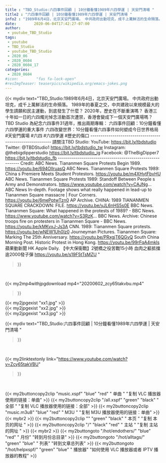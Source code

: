 ```yaml
---
title : "TBD_Studio:六四事件回顧 | 10分鐘看懂1989年六四學運 | 天安門清場 "
title2 : "六四事件回顧 | 10分鐘看懂1989年六四學運 | 天安門清場 "
info2 : "1989年6月4日，北京天安門廣場。 中共政府出動坦克，成千上萬鮮活的生命殞落。 1989年的春夏之交，中共建政以來規模最大的學生請願和民主運動，到底發生了什麼？  2020年，歷史在不斷重演嗎？ 香港三十年如一日的六四燭光悼念活動首次遭禁，香港會變成下一個天安門廣場嗎？  TBD Studio 為紀念六四事件31週年，推出兩期專輯： 六四事件回顧：10分鐘看懂六四學運的重大事件 六四改變世界：10分鐘看懂六四事件如何塑成今日世界格局   #天安門廣場 #六四 #六四學運 #歷史的傷口  ---------------------------------------------------------- 請關注TBD Studio: YouTube: https://bit.ly/tbdstudio Twitter: @TBDStudio1 https://bit.ly/tbdstudio_tw Instagram: @thebigdipperstudio https://bit.ly/tbdstudio_ig Facebook: @TheBigDipper7 https://bit.ly/tbdstudio_fb  ---------------------------------------------------------- Credit: ABC News. Tiananmen Square Protests Begin 1989. https://youtu.be/694OllruasQ ABC News. Tiananmen Square Protests 1989: China s Premiere Meets Student Protestors. https://youtu.be/m4XHytFbvHU ABC News. Tiananmen Square Protests 1989: Standoff Between People s Army and Demonstrators. https://www.youtube.com/watch?v=CAJNg... ABC News In-depth. Footage shows what really happened in lead-up to Tiananmen Square massacre | Four Corners. https://youtu.be/6mePptwTzn0 AP Archive. CHINA: 1989 TIANANMEN SQUARE CRACKDOWN: FILE. https://youtu.be/yJL6nHS5s0E BBC News. Tiananmen Square: What happened in the protests of 1989? - BBC News. https://www.youtube.com/watch?v=S3RzK... BBC News. Archive: Chinese troops fire on protesters in Tiananmen Square - BBC News. https://youtu.be/kMKvxJ-Js3A CNN. 1989: Tiananmen Square protests. https://youtu.be/wNEW1Uh0lz0 Journeyman Pictures. Tiananmen Square: Marking The 25th Anniversary. https://youtu.be/PRxgjT6QGvQ South China Morning Post. Historic Protest in Hong Kong. https://youtu.be/99rFqA4mkls 蘋果動新聞 HK Apple Daily. 【中大保衞戰】2號橋之役苦戰15小時 血肉之軀抵擋逾2000發子彈 https://youtu.be/s19F5tTsMZU "
date:        2020-06-04T17:42:27-07:00
author:
 - youtube_TBD_Studio
tags:
 - youtube
 - TBD_Studio
 - youtube_TBD_Studio
 - 2020_06
 - 2020_0604
 - 2020_0604_17
categories:
 - 2020_0604
#icon:        "fas fa-lock-open"
#resImgTeaser: teaserpics/wikipedia.org/emacs-jokes.png
---
```


{{< mydiv text="TBD_Studio:1989年6月4日，北京天安門廣場。 中共政府出動坦克，成千上萬鮮活的生命殞落。 1989年的春夏之交，中共建政以來規模最大的學生請願和民主運動，到底發生了什麼？  2020年，歷史在不斷重演嗎？ 香港三十年如一日的六四燭光悼念活動首次遭禁，香港會變成下一個天安門廣場嗎？  TBD Studio 為紀念六四事件31週年，推出兩期專輯： 六四事件回顧：10分鐘看懂六四學運的重大事件 六四改變世界：10分鐘看懂六四事件如何塑成今日世界格局   #天安門廣場 #六四 #六四學運 #歷史的傷口  ---------------------------------------------------------- 請關注TBD Studio: YouTube: https://bit.ly/tbdstudio Twitter: @TBDStudio1 https://bit.ly/tbdstudio_tw Instagram: @thebigdipperstudio https://bit.ly/tbdstudio_ig Facebook: @TheBigDipper7 https://bit.ly/tbdstudio_fb  ---------------------------------------------------------- Credit: ABC News. Tiananmen Square Protests Begin 1989. https://youtu.be/694OllruasQ ABC News. Tiananmen Square Protests 1989: China s Premiere Meets Student Protestors. https://youtu.be/m4XHytFbvHU ABC News. Tiananmen Square Protests 1989: Standoff Between People s Army and Demonstrators. https://www.youtube.com/watch?v=CAJNg... ABC News In-depth. Footage shows what really happened in lead-up to Tiananmen Square massacre | Four Corners. https://youtu.be/6mePptwTzn0 AP Archive. CHINA: 1989 TIANANMEN SQUARE CRACKDOWN: FILE. https://youtu.be/yJL6nHS5s0E BBC News. Tiananmen Square: What happened in the protests of 1989? - BBC News. https://www.youtube.com/watch?v=S3RzK... BBC News. Archive: Chinese troops fire on protesters in Tiananmen Square - BBC News. https://youtu.be/kMKvxJ-Js3A CNN. 1989: Tiananmen Square protests. https://youtu.be/wNEW1Uh0lz0 Journeyman Pictures. Tiananmen Square: Marking The 25th Anniversary. https://youtu.be/PRxgjT6QGvQ South China Morning Post. Historic Protest in Hong Kong. https://youtu.be/99rFqA4mkls 蘋果動新聞 HK Apple Daily. 【中大保衞戰】2號橋之役苦戰15小時 血肉之軀抵擋逾2000發子彈 https://youtu.be/s19F5tTsMZU "
>}}
<br>


{{< my2mp4withjpgdownload mp4="20200602_zcy65takvbu.mp4"
>}}

{{< my2jpgexist "xx1.jpg" >}}<br>
{{< my2jpgexist "xx2.jpg" >}}<br>
{{< my2jpgexist "xx3.jpg" >}}<br>



{{< mydiv text="TBD_Studio:六四事件回顧 | 10分鐘看懂1989年六四學運 | 天安門清場 "
>}}
<br>

{{< my2linktextonly link="https://www.youtube.com/watch?v=Zcy65takVBU"
>}}


<br>

{{< my2buttoncopy2clip "music.xspf"        "blue"   "red"    " 单曲 "  "复制 VLC 播放器使用的链接：单曲" >}} {{< my2buttoncopy2clip "/all.xspf"         "green"  "black"  " 全部 "  "复制 VLC 播放器使用的链接：全部" >}} {{< my2buttoncopy2clip "music.m3u8"        "blue"   "red"    " M3U  "    "复制 M3U 播放器使用的链接：单曲" >}} {{< mybr2 >}} {{< my2buttoncopy2clip ""                  "green"  "black"  " 本页 "    "复制 本页的网址 " >}} {{< my2buttoncopy2clip "/"                 "black"  "red"    " 主站 "    "复制 主站的网址 " >}} {{< mybr2 >}} {{< my2buttongoto      "/hot/endothers/"   "blue"   "red"    " 月份"   "转到月份总目录" >}} {{< my2buttongoto      "/hot/alltags/"     "green"  "blue"   " 列表"   "转到文章总列表" >}} {{< my2buttongoto      "/hot/helpxspf/"    "green"  "blue"   " 播放器" "如何使用 VLC 播放器或者 IPTV 播放器的教程" >}} 
